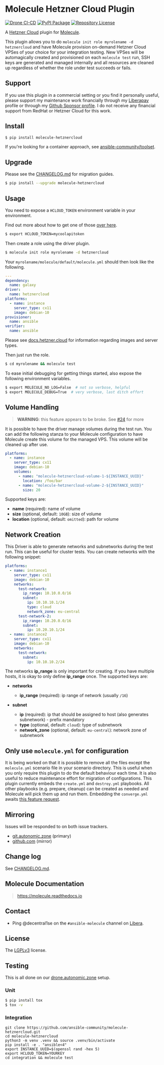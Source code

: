 # Molecule Hetzner Cloud Plugin

[![Drone CI-CD](https://drone.autonomic.zone/api/badges/autonomic-cooperative/molecule-hetznercloud/status.svg)](https://drone.autonomic.zone/autonomic-cooperative/molecule-hetznercloud)
[![PyPI Package](https://badge.fury.io/py/molecule-hetznercloud.svg)](https://badge.fury.io/py/molecule-hetznercloud)
[![Repository License](https://img.shields.io/badge/license-LGPL-brightgreen.svg)](LICENSE)

A [Hetzner Cloud](https://www.hetzner.com/cloud) plugin for [Molecule](https://molecule.readthedocs.io/en/latest/).

This plugin allows you to do `molecule init role myrolename -d hetznercloud`
and have Molecule provision on-demand Hetzner Cloud VPSes of your choice for
your integration testing. New VPSes will be automagically created and
provisioned on each `molecule test` run, SSH keys are generated and managed
internally and all resources are cleaned up regardless of whether the role
under test succeeds or fails.

## Support

If you use this plugin in a commercial setting or you find it personally
useful, please support my maintenance work financially through my
[Liberapay](https://liberapay.com/decentral1se/) profile or through my [Github
Sponsor profile](https://github.com/sponsors/decentral1se). I do not receive
any financial support from RedHat or Hetzner Cloud for this work.

## Install

```bash
$ pip install molecule-hetznercloud
```

If you're looking for a container approach, see [ansible-community/toolset](https://github.com/ansible-community/toolset).

## Upgrade

Please see the [CHANGELOG.md](./CHANGELOG.md) for migration guides.

```bash
$ pip install --upgrade molecule-hetznercloud
```

## Usage

You need to expose a `HCLOUD_TOKEN` environment variable in your environment.

Find out more about how to get one of those [over here](https://docs.hetzner.cloud/#overview-authentication).

```bash
$ export HCLOUD_TOKEN=mycoolapitoken
```

Then create a role using the driver plugin.

```bash
$ molecule init role myrolename -d hetznercloud
```

Your `myrolename/molecule/default/molecule.yml` should then look like the following.

```yaml
---
dependency:
  name: galaxy
driver:
  name: hetznercloud
platforms:
  - name: instance
    server_type: cx11
    image: debian-10
provisioner:
  name: ansible
verifier:
  name: ansible
```

Please see [docs.hetzner.cloud](https://docs.hetzner.cloud/) for information regarding images and server types.

Then just run the role.

```bash
$ cd myrolename && molecule test
```

To ease initial debugging for getting things started, also expose the following
environment variables.

```bash
$ export MOLECULE_NO_LOG=False  # not so verbose, helpful
$ export MOLECULE_DEBUG=True  # very verbose, last ditch effort
```

## Volume Handling

> **WARNING**: this feature appears to be broke. See [#24](https://github.com/ansible-community/molecule-hetznercloud/issues/24) for more

It is possible to have the driver manage volumes during the test run. You can
add the following stanza to your Molecule configuration to have Molecule create
this volume for the managed VPS. This volume will be cleaned up after use.

```yaml
platforms:
  - name: instance
    server_type: cx11
    image: debian-10
    volumes:
      - name: "molecule-hetznercloud-volume-1-${INSTANCE_UUID}"
        location: /foo/bar
      - name: "molecule-hetznercloud-volume-2-${INSTANCE_UUID}"
        size: 20
```

Supported keys are:

- **name** (required): name of volume
- **size** (optional, default: `10GB`): size of volume
- **location** (optional, default: `omitted`): path for volume

## Network Creation

This Driver is able to generate networks and subnetworks during the test run.
This can be useful for cluster tests. You can create networks with the
following snippet:

```yaml
platforms:
  - name: instance1
    server_type: cx11
    image: debian-10
    networks:
      test-network:
        ip_range: 10.10.0.0/16
        subnet:
          ip: 10.10.10.1/24
          type: cloud
          network_zone: eu-central
      test-network-2:
        ip_range: 10.20.0.0/16
        subnet:
          ip: 10.20.10.1/24
  - name: instance2
    server_type: cx11
    image: debian-10
    networks:
      test-network:
        subnet:
          ip: 10.10.10.2/24
```

The networks **ip_range** is only important for creating. If you have multiple
hosts, it is okay to only define **ip_range** once. The supported keys are:

- **networks**
    - **ip_range** (required): ip range of network (usually `/16`)

- **subnet**
    - **ip** (required): ip that should be assigned to host (also generates subnetwork) - prefix mandatory
    - **type** (optional, default: `cloud`): type of subnetwork
    - **network_zone** (optional, default: `eu-central`): network zone of subnetwork

## Only use `molecule.yml` for configuration

It is being worked on that it is possible to remove all the files except the
`molecule.yml` scenario file in your scenario directory. This is useful when
you only require this plugin to do the default behaviour each time. It is also
useful to reduce maintenance effort for migration of configurations. This
plugin currently embeds the `create.yml` and `destroy.yml` playbooks. All other
playbooks (e.g. prepare, cleanup) can be created as needed and Molecule will
pick them up and run them. Embedding the `converge.yml` awaits [this feature
request](https://github.com/ansible-community/molecule/issues/2675).

## Mirroring

Issues will be responded to on both issue trackers.

- [git.autonomic.zone](https://git.autonomic.zone/autonomic-cooperative/molecule-hetznercloud) (primary)
- [github.com](https://github.com/ansible-community/molecule-hetznercloud) (mirror)

## Change log

See [CHANGELOG.md](./CHANGELOG.md).

## Molecule Documentation

> https://molecule.readthedocs.io

## Contact

- Ping @decentral1se on the `#ansible-molecule` channel on [Libera](https://libera.chat/).

## License

The [LGPLv3](https://www.gnu.org/licenses/lgpl-3.0.en.html) license.

## Testing

This is all done on our [drone.autonomic.zone](https://drone.autonomic.zone/autonomic-cooperative/molecule-hetznercloud) setup.

### Unit

```bash
$ pip install tox
$ tox -v
```

### Integration

```
git clone https://github.com/ansible-community/molecule-hetznercloud.git
cd molecule-hetznercloud
python3 -m venv .venv && source .venv/bin/activate
pip install -e . "ansible<4"
export INSTANCE_UUID=$(openssl rand -hex 5)
export HCLOUD_TOKEN=YOURKEY
cd integration && molecule test
```
